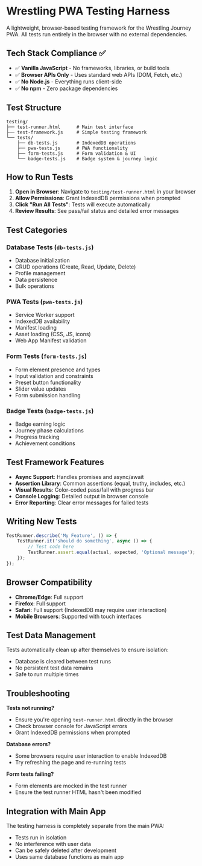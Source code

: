 # Wrestling PWA Testing Harness

A lightweight, browser-based testing framework for the Wrestling Journey PWA. All tests run entirely in the browser with no external dependencies.

## Tech Stack Compliance ✅
- ✅ **Vanilla JavaScript** - No frameworks, libraries, or build tools
- ✅ **Browser APIs Only** - Uses standard web APIs (DOM, Fetch, etc.)
- ✅ **No Node.js** - Everything runs client-side
- ✅ **No npm** - Zero package dependencies

## Test Structure

```
testing/
├── test-runner.html      # Main test interface
├── test-framework.js     # Simple testing framework
└── tests/
    ├── db-tests.js       # IndexedDB operations
    ├── pwa-tests.js      # PWA functionality
    ├── form-tests.js     # Form validation & UI
    └── badge-tests.js    # Badge system & journey logic
```

## How to Run Tests

1. **Open in Browser**: Navigate to `testing/test-runner.html` in your browser
2. **Allow Permissions**: Grant IndexedDB permissions when prompted
3. **Click "Run All Tests"**: Tests will execute automatically
4. **Review Results**: See pass/fail status and detailed error messages

## Test Categories

### Database Tests (`db-tests.js`)
- Database initialization
- CRUD operations (Create, Read, Update, Delete)
- Profile management
- Data persistence
- Bulk operations

### PWA Tests (`pwa-tests.js`)
- Service Worker support
- IndexedDB availability
- Manifest loading
- Asset loading (CSS, JS, icons)
- Web App Manifest validation

### Form Tests (`form-tests.js`)
- Form element presence and types
- Input validation and constraints
- Preset button functionality
- Slider value updates
- Form submission handling

### Badge Tests (`badge-tests.js`)
- Badge earning logic
- Journey phase calculations
- Progress tracking
- Achievement conditions

## Test Framework Features

- **Async Support**: Handles promises and async/await
- **Assertion Library**: Common assertions (equal, truthy, includes, etc.)
- **Visual Results**: Color-coded pass/fail with progress bar
- **Console Logging**: Detailed output in browser console
- **Error Reporting**: Clear error messages for failed tests

## Writing New Tests

```javascript
TestRunner.describe('My Feature', () => {
    TestRunner.it('should do something', async () => {
        // Test code here
        TestRunner.assert.equal(actual, expected, 'Optional message');
    });
});
```

## Browser Compatibility

- **Chrome/Edge**: Full support
- **Firefox**: Full support
- **Safari**: Full support (IndexedDB may require user interaction)
- **Mobile Browsers**: Supported with touch interfaces

## Test Data Management

Tests automatically clean up after themselves to ensure isolation:
- Database is cleared between test runs
- No persistent test data remains
- Safe to run multiple times

## Troubleshooting

**Tests not running?**
- Ensure you're opening `test-runner.html` directly in the browser
- Check browser console for JavaScript errors
- Grant IndexedDB permissions when prompted

**Database errors?**
- Some browsers require user interaction to enable IndexedDB
- Try refreshing the page and re-running tests

**Form tests failing?**
- Form elements are mocked in the test runner
- Ensure the test runner HTML hasn't been modified

## Integration with Main App

The testing harness is completely separate from the main PWA:
- Tests run in isolation
- No interference with user data
- Can be safely deleted after development
- Uses same database functions as main app